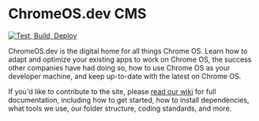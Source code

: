 # ChromeOS.dev CMS

[![Test, Build, Deploy](https://github.com/chromeos/chromeos.dev/actions/workflows/tbd-cms.yml/badge.svg)](https://github.com/chromeos/chromeos.dev/actions/workflows/tbd-cms.yml)

ChromeOS.dev is the digital home for all things Chrome OS. Learn how to adapt and optimize your existing apps to work on Chrome OS, the success other companies have had doing so, how to use Chrome OS as your developer machine, and keep up-to-date with the latest on Chrome OS.

If you'd like to contribute to the site, please [read our wiki](https://github.com/chromeos/chromeos.dev/wiki) for full documentation, including how to get started, how to install dependencies, what tools we use, our folder structure, coding standards, and more.
